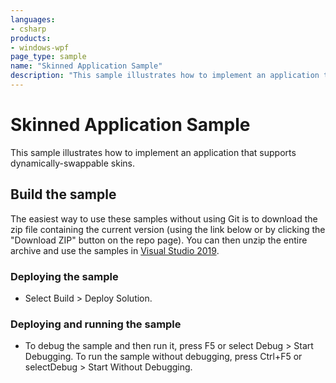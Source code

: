 ```yaml
---
languages:
- csharp
products:
- windows-wpf
page_type: sample
name: "Skinned Application Sample"        
description: "This sample illustrates how to implement an application that supports dynamically-swappable skins."
---
```


# Skinned Application Sample
This sample illustrates how to implement an application that supports dynamically-swappable skins.

## Build the sample
The easiest way to use these samples without using Git is to download the zip file containing the current version (using the link below or by clicking the "Download ZIP" button on the repo page). You can then unzip the entire archive and use the samples in [Visual Studio 2019](https://www.visualstudio.com/wpf-vs).

### Deploying the sample
- Select Build > Deploy Solution. 

### Deploying and running the sample
- To debug the sample and then run it, press F5 or select Debug >  Start Debugging. To run the sample without debugging, press Ctrl+F5 or selectDebug > Start Without Debugging. 


